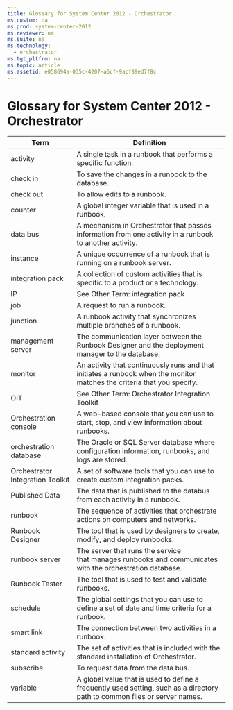 ```yaml
---
title: Glossary for System Center 2012 - Orchestrator
ms.custom: na
ms.prod: system-center-2012
ms.reviewer: na
ms.suite: na
ms.technology: 
  - orchestrator
ms.tgt_pltfrm: na
ms.topic: article
ms.assetid: e058694a-035c-4207-a6cf-9acf89ed7f8c
---
```

# Glossary for System Center 2012 - Orchestrator


|Term|Definition|
|--------|--------------|
|activity|A single task in a runbook that performs a specific function.|
|check in|To save the changes in a runbook to the database.|
|check out|To allow edits to a runbook.|
|counter|A global integer variable that is used in a runbook.|
|data bus|A mechanism in Orchestrator that passes information from one activity in a runbook to another activity.|
|instance|A unique occurrence of a runbook that is running on a runbook server.|
|integration pack|A collection of custom activities that is specific to a product or a technology.|
|IP|See Other Term: integration pack|
|job|A request to run a runbook.|
|junction|A runbook activity that synchronizes multiple branches of a runbook.|
|management server|The communication layer between the Runbook Designer and the deployment manager to the database.|
|monitor|An activity that continuously runs and that initiates a runbook when the monitor matches the criteria that you specify.|
|OIT|See Other Term: Orchestrator Integration Toolkit|
|Orchestration console|A web\-based console that you can use to start, stop, and view information about runbooks.|
|orchestration database|The Oracle or SQL Server database where configuration information, runbooks, and logs are stored.|
|Orchestrator Integration Toolkit|A set of software tools that you can use to create custom integration packs.|
|Published Data|The data that is published to the databus from each activity in a runbook.|
|runbook|The sequence of activities that orchestrate actions on computers and networks.|
|Runbook Designer|The tool that is used by designers to create, modify, and deploy runbooks.|
|runbook server|The server that runs the service that manages runbooks and communicates with the orchestration database.|
|Runbook Tester|The tool that is used to test and validate runbooks.|
|schedule|The global settings that you can use to define a set of date and time criteria for a runbook.|
|smart link|The connection between two activities in a runbook.|
|standard activity|The set of activities that is included with the standard installation of Orchestrator.|
|subscribe|To request data from the data bus.|
|variable|A global value that is used to define a frequently used setting, such as a directory path to common files or server names.|


